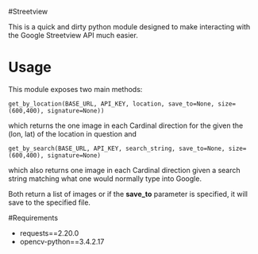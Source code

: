 #Streetview

This is a quick and dirty python module designed to make interacting with the Google Streetview API much easier.

# Usage
This module exposes two main methods:

    get_by_location(BASE_URL, API_KEY, location, save_to=None, size=(600,400), signature=None))

which returns the one image in each Cardinal direction for the given the (lon, lat) of the location in question and

    get_by_search(BASE_URL, API_KEY, search_string, save_to=None, size=(600,400), signature=None)

which also returns one image in each Cardinal direction given a search string matching what one would normally type into Google.

Both return a list of images or if the **save_to** parameter is specified, it will save to the specified file.

#Requirements
* requests==2.20.0
* opencv-python==3.4.2.17

